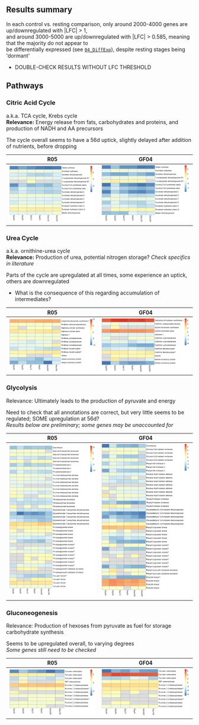 ## Results summary
In each control vs. resting comparison, only around 2000-4000 genes are up/downregulated with |LFC| > 1,  
and around 3000-5000 are up/downregulated with |LFC| > 0.585, meaning that the majority do not appear to  
be differentially expressed (see [`04_DiffExp`](../04_DiffExp)),  despite resting stages being 'dormant'  
* DOUBLE-CHECK RESULTS WITHOUT LFC THRESHOLD

## Pathways

### Citric Acid Cycle
a.k.a. TCA cycle, Krebs cycle  
**Relevance:** Energy release from fats, carbohydrates and proteins, and production of NADH and AA precursors

The cycle overall seems to have a 56d uptick, slightly delayed after addition of nutrients, before dropping

| R05 | GF04 |
|-----|------|
| ![R05_TCA_Cycle_partial](../08_GenesToLookFor/GeneChecks/CitricAcidCycle/TCAcycle.R05.lfc0.png) | ![GF04_TCA_Cycle_partial](../08_GenesToLookFor/GeneChecks/CitricAcidCycle/TCAcycle.GF04.lfc0.png) |

### Urea Cycle
a.k.a. ornithine-urea cycle  
**Relevance:** Production of urea, potential nitrogen storage? _Check specifics in literature_

Parts of the cycle are upregulated at all times, some experience an uptick, others are downregulated
* What is the consequence of this regarding accumulation of intermediates?

| R05 | GF04 |
|-----|------|
| ![R05_Urea_Cycle](../08_GenesToLookFor/GeneChecks/UreaCycle/UreaCycle.R05.lfc0.png) | ![GF04_Urea_Cycle](../08_GenesToLookFor/GeneChecks/UreaCycle/UreaCycle.GF04.lfc0.png) |

### Glycolysis
Relevance: Ultimately leads to the production of pyruvate and energy

Need to check that all annotations are correct, but very little seems to be regulated; SOME upregulation at 56d?  
_Results below are preliminary; some genes may be unaccounted for_

| R05 | GF04 |
|-----|------|
| ![R05_Glycolysis_prelim](../08_GenesToLookFor/GeneChecks/Glycolysis/Glycolysis.R05.lfc0.png) | ![GF04_Glycolysis_prelim](../08_GenesToLookFor/GeneChecks/Glycolysis/Glycolysis.GF04.lfc0.png) |

### Gluconeogenesis
Relevance: Production of hexoses from pyruvate as fuel for storage carbohydrate synthesis

Seems to be upregulated overall, to varying degrees  
_Some genes still need to be checked_

| R05 | GF04 |
|-----|------|
| ![R05_Gluconeogenesis](../08_GenesToLookFor/GeneChecks/Gluconeogenesis/Gluconeogenesis.R05.lfc0.png) | ![GF04_Gluconeogenesis](../08_GenesToLookFor/GeneChecks/Gluconeogenesis/Gluconeogenesis.GF04.lfc0.png) |
